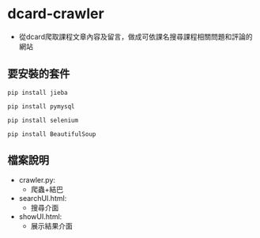 # dcard-crawler
- 從dcard爬取課程文章內容及留言，做成可依課名搜尋課程相關問題和評論的網站
## 要安裝的套件
```shell=
pip install jieba
```
```shell=
pip install pymysql
```
```shell=
pip install selenium
```
```shell=
pip install BeautifulSoup
```
## 檔案說明
- crawler.py:
  - 爬蟲+結巴
- searchUI.html:
  - 搜尋介面
- showUI.html:
  - 展示結果介面

